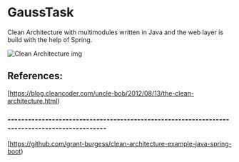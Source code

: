 # GaussTask

Clean Architecture with multimodules written in Java and the web layer is build with the help of Spring.

<img src="https://blog.cleancoder.com/uncle-bob/images/2012-08-13-the-clean-architecture/CleanArchitecture.jpg" alt="Clean Architecture img">

## References:
[https://blog.cleancoder.com/uncle-bob/2012/08/13/the-clean-architecture.html)

### ----------------------------------------------------------------------------------------------
[https://github.com/grant-burgess/clean-architecture-example-java-spring-boot)

